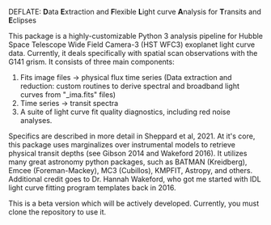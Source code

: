 DEFLATE:
**D**ata **E**xtraction and **F**lexible **L**ight curve **A**nalysis for **T**ransits and **E**clipses

This package is a highly-customizable Python 3 analysis pipeline for Hubble Space Telescope Wide Field Camera-3 (HST WFC3) exoplanet light curve data. Currently, it deals specifically with spatial scan observations with the G141 grism. It consists of three main components:

1. Fits image files -> physical flux time series (Data extraction and reduction: custom routines to derive spectral and broadband light curves from "\_ima.fits" files)
2. Time series -> transit spectra
3. A suite of light curve fit quality diagnostics, including red noise analyses.

Specifics are described in more detail in Sheppard et al, 2021. At it's core, this package uses marginalizes over instrumental models to retrieve physical transit depths (see Gibson 2014 and Wakeford 2016). It utilizes many great astronomy python packages, such as BATMAN (Kreidberg), Emcee (Foreman-Mackey), MC3 (Cubillos), KMPFIT, Astropy, and others. Additional credit goes to Dr. Hannah Wakeford, who got me started with IDL light curve fitting program templates back in 2016.

This is a beta version which will be actively developed. Currently, you must clone the repository to use it.

